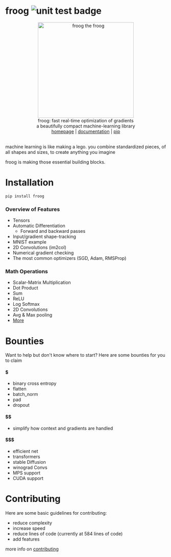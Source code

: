 # froog <img src="https://github.com/kevbuh/froog/actions/workflows/test.yml/badge.svg" alt="unit test badge" >
<div align="center" >
  <img src="https://raw.githubusercontent.com/kevbuh/froog/main/assets/froog.png" alt="froog the froog" height="300">
  <br/>
  froog: fast real-time optimization of gradients 
  <br/>
  a beautifully compact machine-learning library
  <br/>
  <a href="https://github.com/kevbuh/froog">homepage</a> | <a href="https://github.com/kevbuh/froog/tree/main/docs">documentation</a> | <a href="https://pypi.org/project/froog/">pip</a>
  <br/>
  <br/>
</div>

<!-- modern ml development is unintuitive, time consuming, and unaccessible. why not make it possible for anyone to build? -->
<!-- the goal of froog is to make a neural network libary to power any type of device from enterprise to small home robotics -->
machine learning is like making a lego. you combine standardized pieces, of all shapes and sizes, to create anything you imagine

froog is making those essential building blocks.

# Installation
```bash
pip install froog
```

### Overview of Features
- Tensors
- Automatic Differentiation
    - Forward and backward passes
- Input/gradient shape-tracking
- MNIST example
- 2D Convolutions (im2col)
- Numerical gradient checking
- The most common optimizers (SGD, Adam, RMSProp)

### Math Operations
- Scalar-Matrix Multiplication
- Dot Product
- Sum
- ReLU
- Log Softmax
- 2D Convolutions
- Avg & Max pooling
- <a href="https://github.com/kevbuh/froog/blob/main/froog/ops.py">More</a> 

# Bounties
Want to help but don't know where to start? Here are some bounties for you to claim

#### $   <!-- ez money  -->
- binary cross entropy
- flatten
- batch_norm
- pad
- dropout 
#### $$  <!-- mid tier -->
- simplify how context and gradients are handled
#### $$$ <!-- EXPERT LEVEL!!!  -->
- efficient net
- transformers
- stable Diffusion
- winograd Convs
- MPS support
- CUDA support

# Contributing
Here are some basic guidelines for contributing:
* reduce complexity 
* increase speed
* reduce lines of code (currently at 584 lines of code)
* add features

more info on <a href="https://github.com/kevbuh/froog/blob/main/docs/contributing.md">contributing</a>